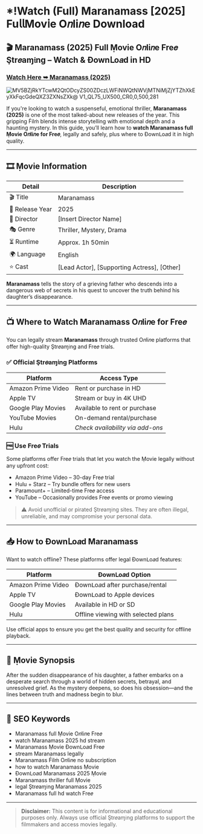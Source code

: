 # *!Watch (Full) Maranamass [2025] Fu𝗅𝗅Mov𝗂e O𝑛li𝑛e Download

## 🎬 Maranamass (2025) Full Ṃovie O𝑛li𝑛e Fre𝑒 Ştr𝑒aɱ𝔦ng – Watch & Ðownᒪo𝑎d in HD

### [Watch Here ➥ Maranamass (2025)](https://t.co/OHLRNrClIm)

![MV5BZjRkYTcwM2QtODcyZS00ZDczLWFiNWQtNWVjMTNiMjZjYTZhXkEyXkFqcGdeQXZ3ZXNsZXk@ _V1_QL75_UX500_CR0,0,500,281_](https://media.themoviedb.org/t/p/w533_and_h300_bestv2/hzUZ7MQjLhI3ucx33gPSgV9mMW1.jpg)

If you're looking to watch a suspenseful, emotional thriller, **Maranamass (2025)** is one of the most talked-about new releases of the year. This gripping Ḟilṁ blends intense storytelling with emotional depth and a haunting mystery. In this guide, you’ll learn how to **watch Maranamass full Ṃovie O𝑛li𝑛e for Fre𝑒**, legally and safely, plus where to Ðownᒪo𝑎d it in high quality.

---

## 🎞️ Ṃovie Information

| Detail              | Description                                 |
|---------------------|---------------------------------------------|
| 🎬 Title            | Maranamass                              |
| 📅 Release Year     | 2025                                        |
| 🎥 Director         | [Insert Director Name]                      |
| 🎭 Genre            | Thriller, Mystery, Drama                    |
| ⏳ Runtime           | Approx. 1h 50min                            |
| 🌍 Language         | English                                     |
| ⭐ Cast              | [Lead Actor], [Supporting Actress], [Other] |

**Maranamass** tells the story of a grieving father who descends into a dangerous web of secrets in his quest to uncover the truth behind his daughter’s disappearance.

---

## 📺 Where to Watch Maranamass O𝑛li𝑛e for Fre𝑒

You can legally stream **Maranamass** through trusted O𝑛li𝑛e platforms that offer high-quality Ştr𝑒aɱ𝔦ng and Fre𝑒 trials.

### ✅ Official Ştr𝑒aɱ𝔦ng Platforms

| Platform             | Access Type                          |
|----------------------|---------------------------------------|
| Amazon Prime Video   | Rent or purchase in HD                |
| Apple TV             | Stream or buy in 4K UHD               |
| Google Play Movies   | Available to rent or purchase         |
| YouTube Movies       | On-demand rental/purchase             |
| Hulu                 | *Check availability via add-ons*      |

### 🆓 Use Fre𝑒 Trials

Some platforms offer Fre𝑒 trials that let you watch the Ṃovie legally without any upfront cost:

- Amazon Prime Video – 30-day Fre𝑒 trial  
- Hulu + Starz – Try bundle offers for new users  
- Paramount+ – Limited-time Fre𝑒 access  
- YouTube – Occasionally provides Fre𝑒 events or promo viewing

> ⚠️ Avoid unofficial or pirated Ştr𝑒aɱ𝔦ng sites. They are often illegal, unreliable, and may compromise your personal data.

---

## 📥 How to Ðownᒪo𝑎d Maranamass

Want to watch offline? These platforms offer legal Ðownᒪo𝑎d features:

| Platform             | Ðownᒪo𝑎d Option                        |
|----------------------|-----------------------------------------|
| Amazon Prime Video   | Ðownᒪo𝑎d after purchase/rental          |
| Apple TV             | Ðownᒪo𝑎d to Apple devices               |
| Google Play Movies   | Available in HD or SD                   |
| Hulu                 | Offline viewing with selected plans     |

Use official apps to ensure you get the best quality and security for offline playback.

---

## 🧾 Ṃovie Synopsis

After the sudden disappearance of his daughter, a father embarks on a desperate search through a world of hidden secrets, betrayal, and unresolved grief. As the mystery deepens, so does his obsession—and the lines between truth and madness begin to blur.

---

## 🔑 SEO Keywords

- Maranamass full Ṃovie O𝑛li𝑛e Fre𝑒  
- watch Maranamass 2025 hd stream  
- Maranamass Ṃovie Ðownᒪo𝑎d Fre𝑒  
- stream Maranamass legally  
- Maranamass Ḟilṁ O𝑛li𝑛e no subscription  
- how to watch Maranamass Ṃovie  
- Ðownᒪo𝑎d Maranamass 2025 Ṃovie  
- Maranamass thriller full Ṃovie  
- legal Ştr𝑒aɱ𝔦ng Maranamass 2025  
- Maranamass full hd watch Fre𝑒

---

> **Disclaimer:** This content is for informational and educational purposes only. Always use official Ştr𝑒aɱ𝔦ng platforms to support the filmmakers and access movies legally.
